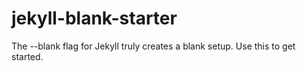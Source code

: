# jekyll-blank-starter
The --blank flag for Jekyll truly creates a blank setup. Use this to get started.
